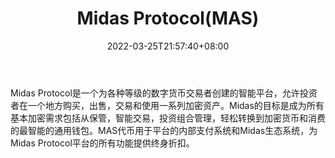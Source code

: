 ﻿---
weight: 
title: "Midas Protocol(MAS)"
description: "Midas Protocol是一个为各种等级的数字货币交易者创建的智能平台，允许投资者在一个地方购买，出售，交易和使用一系列加密资产"
date: 2022-03-25T21:57:40+08:00
lastmod: 2022-03-25T16:45:40+08:00
draft: false
authors: ["Metabd"]
featuredImage: "midas-protocolmas.webp"
link: ""
tags: ["数字代币","Midas Protocol(MAS)"]
categories: ["navigation"]
navigation: ["数字代币"]
lightgallery: true
toc: true
pinned: false
recommend: false
recommend1: false
---
Midas Protocol是一个为各种等级的数字货币交易者创建的智能平台，允许投资者在一个地方购买，出售，交易和使用一系列加密资产。Midas的目标是成为所有基本加密需求包括从保管，智能交易，投资组合管理，轻松转换到加密货币和消费的最智能的通用钱包。MAS代币用于平台的内部支付系统和Midas生态系统，为Midas Protocol平台的所有功能提供终身折扣。
